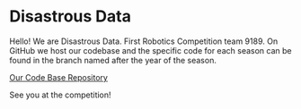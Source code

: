 # Disastrous Data

Hello! We are Disastrous Data. First Robotics Competition team 9189.
On GitHub we host our codebase and the specific code for each season
can be found in the branch named after the year of the season.

[Our Code Base Repository](https://github.com/Disastrous-Data/RowvilleRoobotsCode)

See you at the competition!

